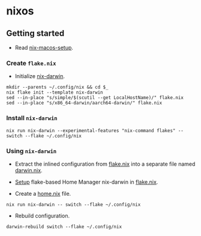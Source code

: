 # nixos

## Getting started

- Read [nix-macos-setup](https://davi.sh/til/nix/nix-macos-setup/).

### Create `flake.nix`

- Initialize [nix-darwin](https://github.com/lnl7/nix-darwin?tab=readme-ov-file#flakes).

```shell
mkdir --parents ~/.config/nix && cd $_
nix flake init --template nix-darwin
sed --in-place "s/simple/$(scutil --get LocalHostName)/" flake.nix
sed --in-place "s/x86_64-darwin/aarch64-darwin/" flake.nix
```

### Install `nix-darwin`

```shell
nix run nix-darwin --experimental-features "nix-command flakes" -- switch --flake ~/.config/nix
```

### Using `nix-darwin`

- Extract the inlined configuration from [flake.nix](flake.nix) into a separate file named [darwin.nix](darwin.nix).

- [Setup](https://nix-community.github.io/home-manager/index.xhtml#sec-flakes-nix-darwin-module) flake-based Home Manager nix-darwin in [flake.nix](flake.nix).

- Create a [home.nix](home.nix) file.

```shell
nix run nix-darwin -- switch --flake ~/.config/nix
```

- Rebuild configuration.

```shell
darwin-rebuild switch --flake ~/.config/nix
```
